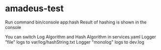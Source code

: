# amadeus-test

Run command 
bin/console app:hash
Result of hashing is shown in the console 

You can switch Log Algorithm and Hash Algorithm in services.yaml
Logger "file" logs to var/log/hashString.txt
Logger "monolog" logs to dev.log
